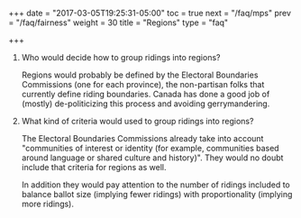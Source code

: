 +++
date = "2017-03-05T19:25:31-05:00"
toc = true
next = "/faq/mps"
prev = "/faq/fairness"
weight = 30
title = "Regions"
type = "faq"

+++

1. Who would decide how to group ridings into regions?
	
	Regions would probably be defined by the Electoral Boundaries Commissions
(one for each province),
the non-partisan folks that currently define riding boundaries.  Canada has
done a good job of (mostly) de-politicizing this process and avoiding 
gerrymandering.

2. What kind of criteria would used to group ridings into regions?
	
	The Electoral Boundaries Commissions already take into account 
"communities of interest or identity (for example, communities based around language or shared culture and history)".  They would no doubt include that
criteria for regions as well.

	In addition they would pay attention to the number of ridings included
to balance ballot size (implying fewer ridings) with proportionality
(implying more ridings).
